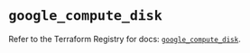 # `google_compute_disk`

Refer to the Terraform Registry for docs: [`google_compute_disk`](https://registry.terraform.io/providers/hashicorp/google-beta/5.40.0/docs/resources/google_compute_disk).
